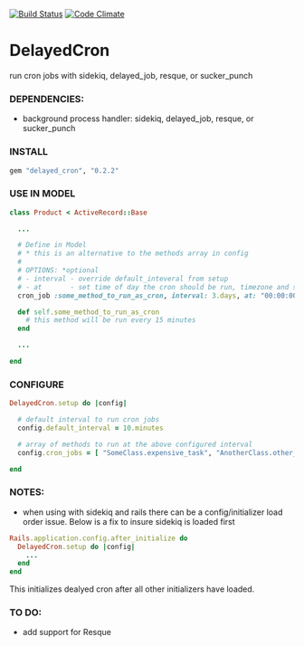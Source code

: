 [![Build Status](https://travis-ci.org/sellect/delayed_cron.png?branch=develop)](https://travis-ci.org/sellect/delayed_cron)
[![Code Climate](https://codeclimate.com/github/sellect/delayed_cron.png?branch=develop)](https://codeclimate.com/github/sellect/delayed_cron)

# DelayedCron
run cron jobs with sidekiq, delayed_job, resque, or sucker_punch

### DEPENDENCIES:
- background process handler: sidekiq, delayed_job, resque, or sucker_punch

### INSTALL 

```ruby
gem "delayed_cron", "0.2.2"
```

### USE IN MODEL
```ruby
class Product < ActiveRecord::Base

  ...

  # Define in Model
  # * this is an alternative to the methods array in config
  #
  # OPTIONS: *optional
  # - interval - override default_inteveral from setup
  # - at       - set time of day the cron should be run, timezone and seconds are optional
  cron_job :some_method_to_run_as_cron, interval: 3.days, at: "00:00:00 -0400"

  def self.some_method_to_run_as_cron
    # this method will be run every 15 minutes
  end

  ...

end
```

### CONFIGURE
```ruby
DelayedCron.setup do |config|

  # default interval to run cron jobs
  config.default_interval = 10.minutes

  # array of methods to run at the above configured interval
  config.cron_jobs = [ "SomeClass.expensive_task", "AnotherClass.other_expensive_task" ]

end
```

### NOTES:

- when using with sidekiq and rails there can be a config/initializer load order issue. Below is a fix to insure sidekiq is loaded first
```ruby
Rails.application.config.after_initialize do  
  DelayedCron.setup do |config|
    ...
  end
end
```
This initializes dealyed cron after all other initializers have loaded.


### TO DO:
- add support for Resque
